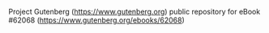 Project Gutenberg (https://www.gutenberg.org) public repository for eBook #62068 (https://www.gutenberg.org/ebooks/62068)
